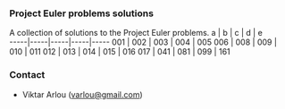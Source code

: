 ### Project Euler problems solutions

A collection of solutions to the Project Euler problems.
  a  |  b  |  c  |  d  |  e   
-----|-----|-----|-----|-----
 001 | 002 | 003 | 004 | 005 
 006 | 008 | 009 | 010 | 011 
 012 | 013 | 014 | 015 | 016 
 017 | 041 | 081 | 099 | 161 
 

### Contact

* Viktar Arlou (varlou@gmail.com)
